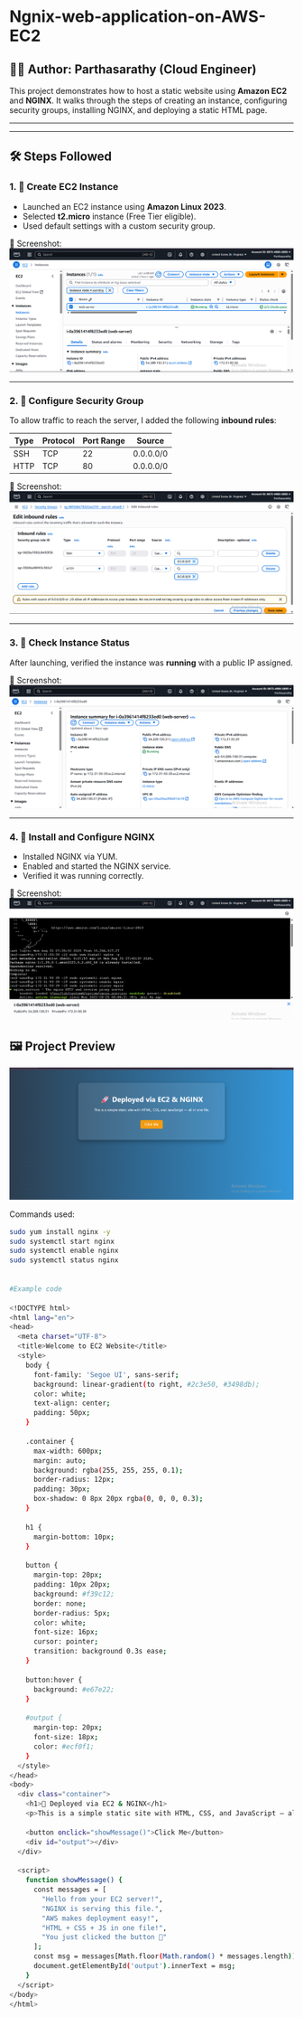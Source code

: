 # Ngnix-web-application-on-AWS-EC2


## 👨‍💻 Author: Parthasarathy (Cloud Engineer)

This project demonstrates how to host a static website using **Amazon EC2** and **NGINX**. It walks through the steps of creating an instance, configuring security groups, installing NGINX, and deploying a static HTML page.

---

---

## 🛠️ Steps Followed

### 1. 🔧 Create EC2 Instance

- Launched an EC2 instance using **Amazon Linux 2023**.
- Selected **t2.micro** instance (Free Tier eligible).
- Used default settings with a custom security group.

📸 Screenshot:
![Create Instance](./create%20instance.png)

---

### 2. 📡 Configure Security Group

To allow traffic to reach the server, I added the following **inbound rules**:

| Type | Protocol | Port Range | Source     |
|------|----------|------------|------------|
| SSH  | TCP      | 22         | 0.0.0.0/0  |
| HTTP | TCP      | 80         | 0.0.0.0/0  |

📸 Screenshot:
![Inbound Rules](./inbound.png)

---

### 3. 🔗 Check Instance Status

After launching, verified the instance was **running** with a public IP assigned.

📸 Screenshot:
![Check Instance](./check%20instance.png)

---

### 4. 🧰 Install and Configure NGINX

- Installed NGINX via YUM.
- Enabled and started the NGINX service.
- Verified it was running correctly.

📸 Screenshot:
![NGINX Commands](./nginx%20code.png)  

## 🖼️ Project Preview

![Deployed Web Page](./output.png)


Commands used:
```bash
sudo yum install nginx -y
sudo systemctl start nginx
sudo systemctl enable nginx
sudo systemctl status nginx


#Example code

<!DOCTYPE html>
<html lang="en">
<head>
  <meta charset="UTF-8">
  <title>Welcome to EC2 Website</title>
  <style>
    body {
      font-family: 'Segoe UI', sans-serif;
      background: linear-gradient(to right, #2c3e50, #3498db);
      color: white;
      text-align: center;
      padding: 50px;
    }

    .container {
      max-width: 600px;
      margin: auto;
      background: rgba(255, 255, 255, 0.1);
      border-radius: 12px;
      padding: 30px;
      box-shadow: 0 8px 20px rgba(0, 0, 0, 0.3);
    }

    h1 {
      margin-bottom: 10px;
    }

    button {
      margin-top: 20px;
      padding: 10px 20px;
      background: #f39c12;
      border: none;
      border-radius: 5px;
      color: white;
      font-size: 16px;
      cursor: pointer;
      transition: background 0.3s ease;
    }

    button:hover {
      background: #e67e22;
    }

    #output {
      margin-top: 20px;
      font-size: 18px;
      color: #ecf0f1;
    }
  </style>
</head>
<body>
  <div class="container">
    <h1>🚀 Deployed via EC2 & NGINX</h1>
    <p>This is a simple static site with HTML, CSS, and JavaScript — all in one file.</p>
    
    <button onclick="showMessage()">Click Me</button>
    <div id="output"></div>
  </div>

  <script>
    function showMessage() {
      const messages = [
        "Hello from your EC2 server!",
        "NGINX is serving this file.",
        "AWS makes deployment easy!",
        "HTML + CSS + JS in one file!",
        "You just clicked the button 🚀"
      ];
      const msg = messages[Math.floor(Math.random() * messages.length)];
      document.getElementById('output').innerText = msg;
    }
  </script>
</body>
</html>
